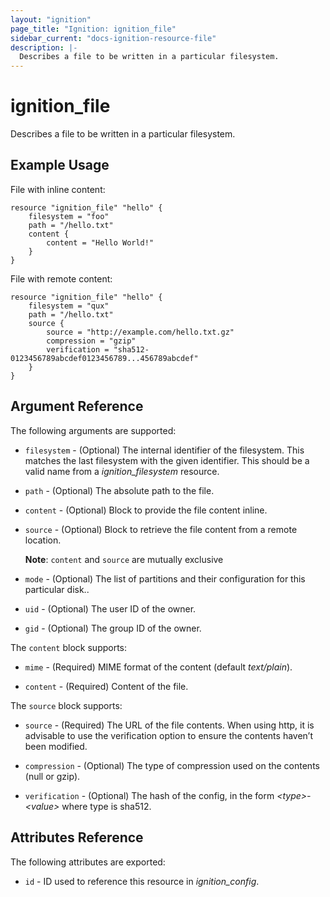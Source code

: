 ```yaml
---
layout: "ignition"
page_title: "Ignition: ignition_file"
sidebar_current: "docs-ignition-resource-file"
description: |-
  Describes a file to be written in a particular filesystem.
---
```


# ignition\_file

Describes a file to be written in a particular filesystem.

## Example Usage

File with inline content:


```
resource "ignition_file" "hello" {
	filesystem = "foo"
	path = "/hello.txt"
	content {
		content = "Hello World!"
	}
}
```

File with remote content:

```
resource "ignition_file" "hello" {
	filesystem = "qux"
	path = "/hello.txt"
	source {
		source = "http://example.com/hello.txt.gz"
		compression = "gzip"
		verification = "sha512-0123456789abcdef0123456789...456789abcdef"
	}
}
```

## Argument Reference

The following arguments are supported:

* `filesystem` - (Optional) The internal identifier of the filesystem. This matches the last filesystem with the given identifier. This should be a valid name from a _ignition\_filesystem_ resource.

* `path` - (Optional) The absolute path to the file.

* `content` - (Optional) Block to provide the file content inline.

* `source` - (Optional) Block to retrieve the file content from a remote location.

	__Note__: `content` and `source` are mutually exclusive

* `mode` - (Optional) The list of partitions and their configuration for 
this particular disk..

* `uid` - (Optional) The user ID of the owner.

* `gid` - (Optional) The group ID of the owner.

The `content` block supports:
 
* `mime` - (Required) MIME format of the content (default _text/plain_).

* `content` - (Required) Content of the file.

The `source` block supports:

* `source` - (Required) The URL of the file contents. When using http, it is advisable to use the verification option to ensure the contents haven’t been modified.

* `compression` - (Optional) The type of compression used on the contents (null or gzip).

* `verification` - (Optional) The hash of the config, in the form _\<type\>-\<value\>_ where type is sha512.

## Attributes Reference

The following attributes are exported:

* `id` - ID used to reference this resource in _ignition_config_.